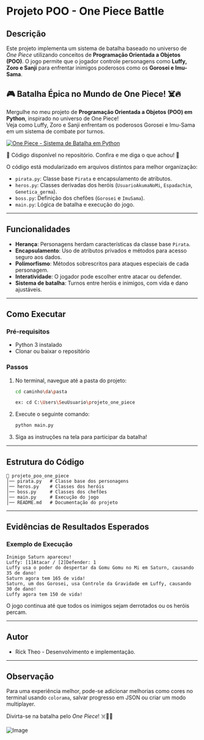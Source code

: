 # Projeto POO - One Piece Battle

## Descrição
Este projeto implementa um sistema de batalha baseado no universo de *One Piece* utilizando conceitos de **Programação Orientada a Objetos (POO)**. O jogo permite que o jogador controle personagens como **Luffy, Zoro e Sanji** para enfrentar inimigos poderosos como os **Gorosei e Imu-Sama**.


## 🎮 Batalha Épica no Mundo de One Piece! ☠️🔥  

Mergulhe no meu projeto de **Programação Orientada a Objetos (POO) em Python**, inspirado no universo de One Piece!  
Veja como Luffy, Zoro e Sanji enfrentam os poderosos Gorosei e Imu-Sama em um sistema de combate por turnos.  

[![One Piece - Sistema de Batalha em Python](caminho/para/seu.gif)](https://youtu.be/Xa3ldaB1-Ck)
 
📝 Código disponível no repositório. Confira e me diga o que achou! 🤩


O código está modularizado em arquivos distintos para melhor organização:
- `pirata.py`: Classe base `Pirata` e encapsulamento de atributos.
- `heros.py`: Classes derivadas dos heróis (`UsuarioAkumaNoMi`, `Espadachim`, `Genetica_germa`).
- `boss.py`: Definição dos chefões (`Gorosei` e `ImuSama`).
- `main.py`: Lógica de batalha e execução do jogo.

---
## Funcionalidades
- **Herança**: Personagens herdam características da classe base `Pirata`.
- **Encapsulamento**: Uso de atributos privados e métodos para acesso seguro aos dados.
- **Polimorfismo**: Métodos sobrescritos para ataques especiais de cada personagem.
- **Interatividade**: O jogador pode escolher entre atacar ou defender.
- **Sistema de batalha**: Turnos entre heróis e inimigos, com vida e dano ajustáveis.

---
## Como Executar

### Pré-requisitos
- Python 3 instalado
- Clonar ou baixar o repositório

### Passos
1. No terminal, navegue até a pasta do projeto:
   ```bash
   cd caminho\da\pasta
   ```
   ```bash
   ex: cd C:\Users\SeuUsuario\projeto_one_piece
   ```
2. Execute o seguinte comando:
   ```bash
   python main.py
   ```
3. Siga as instruções na tela para participar da batalha!

---
## Estrutura do Código
```
📂 projeto_poo_one_piece
│── pirata.py   # Classe base dos personagens
│── heros.py    # Classes dos heróis
│── boss.py     # Classes dos chefões
│── main.py     # Execução do jogo
│── README.md   # Documentação do projeto
```

---
## Evidências de Resultados Esperados
### Exemplo de Execução
```
Inimigo Saturn apareceu!
Luffy: [1]Atacar / [2]Defender: 1
Luffy usa o poder do despertar da Gomu Gomu no Mi em Saturn, causando 35 de dano!
Saturn agora tem 165 de vida!
Saturn, um dos Gorosei, usa Controle da Gravidade em Luffy, causando 30 de dano!
Luffy agora tem 150 de vida!
```

O jogo continua até que todos os inimigos sejam derrotados ou os heróis percam.

---
## Autor
- Rick Theo - Desenvolvimento e implementação.

---
## Observação
Para uma experiência melhor, pode-se adicionar melhorias como cores no terminal usando `colorama`, salvar progresso em JSON ou criar um modo multiplayer.

Divirta-se na batalha pelo *One Piece*! ☠️🏴‍☠️

![Image](https://github.com/user-attachments/assets/64bb7485-f033-4d70-858d-a13de8275b4c)
